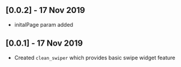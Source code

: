 ## [0.0.2] - 17 Nov 2019

* initalPage param added

## [0.0.1] - 17 Nov 2019

* Created `clean_swiper` which provides basic swipe widget feature
